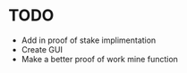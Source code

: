 # TODO

- Add in proof of stake implimentation
- Create GUI
- Make a better proof of work mine function
